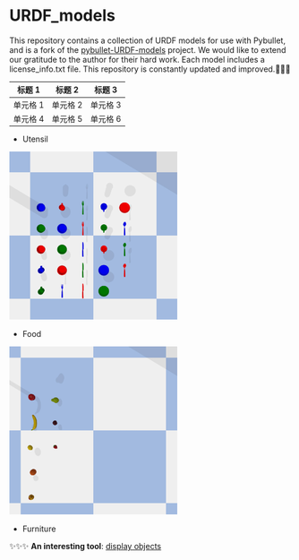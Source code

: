 # URDF_models

This repository contains a collection of URDF models for use with Pybullet, and is a fork of the [pybullet-URDF-models](https://github.com/ChenEating716/pybullet-URDF-models) project. We would like to extend our gratitude to the author for their hard work. Each model includes a license_info.txt file. This repository is constantly updated and improved.💪💪💪

| 标题 1    | 标题 2    | 标题 3    |
|-----------|-----------|-----------|
| 单元格 1  | 单元格 2  | 单元格 3  |
| 单元格 4  | 单元格 5  | 单元格 6  |


- Utensil
<p align="left">
    <a href="">
        <img src="https://raw.githubusercontent.com/yding25/pic_share/master/utensil.jpeg" height="300" />
    </a>
</p>

- Food
<p align="left">
    <a href="">
        <img src="https://raw.githubusercontent.com/yding25/pic_share/master/food.jpeg" height="300" />
    </a>
</p>

- Furniture

✨✨✨ **An interesting tool**: [display objects](https://colab.research.google.com/drive/1qLF2JoN9AXtYcFIgmnK8p0TFTuGG0tEB?usp=sharing)
